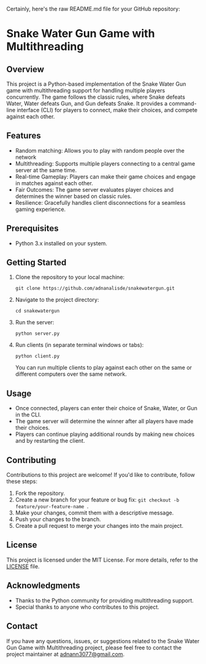 Certainly, here's the raw README.md file for your GitHub repository:

# Snake Water Gun Game with Multithreading

## Overview

This project is a Python-based implementation of the Snake Water Gun game with multithreading support for handling multiple players concurrently. The game follows the classic rules, where Snake defeats Water, Water defeats Gun, and Gun defeats Snake. It provides a command-line interface (CLI) for players to connect, make their choices, and compete against each other.


## Features

- Random matching: Allows you to play with random people over the network
- Multithreading: Supports multiple players connecting to a central game server at the same time.
- Real-time Gameplay: Players can make their game choices and engage in matches against each other.
- Fair Outcomes: The game server evaluates player choices and determines the winner based on classic rules.
- Resilience: Gracefully handles client disconnections for a seamless gaming experience.

## Prerequisites

- Python 3.x installed on your system.

## Getting Started

1. Clone the repository to your local machine:

   ```shell
   git clone https://github.com/adnanalisde/snakewatergun.git
   ```

2. Navigate to the project directory:

   ```shell
   cd snakewatergun
   ```

3. Run the server:

   ```shell
   python server.py 
   ```

4. Run clients (in separate terminal windows or tabs):

   ```shell
   python client.py
   ```

   You can run multiple clients to play against each other on the same or different computers over the same network.

## Usage

- Once connected, players can enter their choice of Snake, Water, or Gun in the CLI.
- The game server will determine the winner after all players have made their choices.
- Players can continue playing additional rounds by making new choices and by restarting the client.

## Contributing

Contributions to this project are welcome! If you'd like to contribute, follow these steps:

1. Fork the repository.
2. Create a new branch for your feature or bug fix: 
`git checkout -b feature/your-feature-name `.
3. Make your changes, commit them with a descriptive message.
4. Push your changes to the branch.
5. Create a pull request to merge your changes into the main project.

## License

This project is licensed under the MIT License. For more details, refer to the [LICENSE](LICENSE) file.

## Acknowledgments

- Thanks to the Python community for providing multithreading support.
- Special thanks to anyone who contributes to this project.

## Contact

If you have any questions, issues, or suggestions related to the Snake Water Gun Game with Multithreading project, please feel free to contact the project maintainer at adnann3077@gmail.com.
